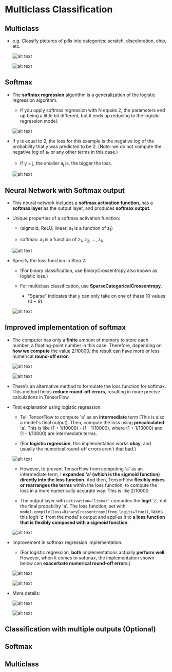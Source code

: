 # Multiclass Classification

## Multiclass

- e.g. Classify pictures of pills into categories: scratch, discoloration, chip, etc.

  ![alt text](resources/notes/01.png)

  ![alt text](resources/notes/02.png)

## Softmax

- The **softmax regression** algorithm is a generalization of the logistic regression algorithm.

  - If you apply softmax regression with N equals 2, the parameters end up being a little bit different, but it ends up reducing to the logistic regression model.

  ![alt text](resources/notes/03.png)

- If y is equal to 2, the loss for this example is the negative log of the probability that y was predicted to be 2. (Note: we do not compute the negative log of a<sub>1</sub> or any other terms in this case.)

  - If y = j, the smaller a<sub>j</sub> is, the bigger the loss.

  ![alt text](resources/notes/04.png)

## Neural Network with Softmax output

- This neural network includes a **softmax activation function**, has a **softmax layer** as the output layer, and produces **softmax output**.

- Unique properties of a softmax activation function:

  - (sigmoid, ReLU, linear: a<sub>1</sub> is a function of z<sub>1</sub>)

  - softmax: a<sub>1</sub> is a function of z<sub>1</sub>, z<sub>2</sub>, ..., z<sub>N</sub>

  ![alt text](resources/notes/05.png)

- Specify the loss function in Step 2:

  - (For binary classification, use BinaryCrossentropy also known as logistic loss.)

  - For multiclass classification, use **SparseCategoricalCrossentropy**.

    - "Sparse" indicates that y can only take on one of these 10 values (0 ~ 9).

  ![alt text](resources/notes/06.png)

## Improved implementation of softmax

- The computer has only a **finite** amount of memory to store each number, a floating-point number in this case. Therefore, depending on **how we compute** the value 2/10000, the result can have more or less numerical **round-off error**.

  ![alt text](resources/notes/07.png)

  ![alt text](resources/notes/08.png)

- There's an alternative method to formulate the loss function for softmax. This method helps **reduce round-off errors**, resulting in more precise calculations in TensorFlow.

- First explanation using logistic regression:

  - Tell TensorFlow to compute 'a' as an **intermediate** term (This is also a model's final output). Then, compute the loss using **precalculated** 'a'. This is like (1 + 1/10000) - (1 - 1/10000), where (1 + 1/10000) and (1 - 1/10000) are intermediate terms.

  - (For **logistic regression**, this implementation works **okay**, and usually the numerical round-off errors aren't that bad.)

  ![alt text](resources/notes/09.png)

  - However, to prevent TensorFlow from computing 'a' as an intermediate term, I **expanded 'a' (which is the sigmoid function) directly into the loss function**. And then, TensorFlow **flexibly mixes or rearranges the terms** within the loss function, to compute the loss in a more numerically accurate way. This is like 2/10000.

  - The output layer with `activation='linear'` computes the **logit** 'z', not the final probability 'a'. The loss function, set with `model.compile(loss=BinaryCrossentropy(from_logits=True))`, takes this logit 'z' from the model's output and applies it to **a loss function that is flexibly composed with a sigmoid function**.

  ![alt text](resources/notes/10.png)

- Improvement in softmax regression implementation:

  - (For logistic regression, **both** implementations actually **perform well**. However, when it comes to softmax, the implementation shown below can **exacerbate numerical round-off errors**.)

  ![alt text](resources/notes/11.png)

  ![alt text](resources/notes/12.png)

- More details:

  ![alt text](resources/notes/13.png)

  ![alt text](resources/notes/14.png)

## Classification with multiple outputs (Optional)

## Softmax

## Multiclass
